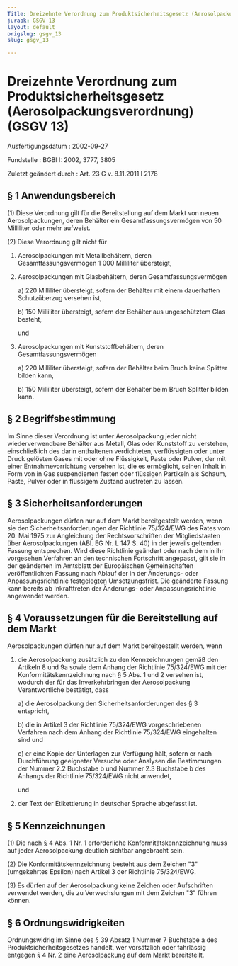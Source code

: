 ```yaml
---
Title: Dreizehnte Verordnung zum Produktsicherheitsgesetz (Aerosolpackungsverordnung)
jurabk: GSGV 13
layout: default
origslug: gsgv_13
slug: gsgv_13

---
```


# Dreizehnte Verordnung zum Produktsicherheitsgesetz (Aerosolpackungsverordnung) (GSGV 13)

Ausfertigungsdatum
:   2002-09-27

Fundstelle
:   BGBl I: 2002, 3777, 3805

Zuletzt geändert durch
:   Art. 23 G v. 8.11.2011 I 2178


## § 1 Anwendungsbereich

(1) Diese Verordnung gilt für die Bereitstellung auf dem Markt von
neuen Aerosolpackungen, deren Behälter ein Gesamtfassungsvermögen von
50 Milliliter oder mehr aufweist.

(2) Diese Verordnung gilt nicht für

1.  Aerosolpackungen mit Metallbehältern, deren Gesamtfassungsvermögen 1
    000 Milliliter übersteigt,


2.  Aerosolpackungen mit Glasbehältern, deren Gesamtfassungsvermögen

    a)  220 Milliliter übersteigt, sofern der Behälter mit einem dauerhaften
        Schutzüberzug versehen ist,


    b)  150 Milliliter übersteigt, sofern der Behälter aus ungeschütztem Glas
        besteht,




    und


3.  Aerosolpackungen mit Kunststoffbehältern, deren Gesamtfassungsvermögen

    a)  220 Milliliter übersteigt, sofern der Behälter beim Bruch keine
        Splitter bilden kann,


    b)  150 Milliliter übersteigt, sofern der Behälter beim Bruch Splitter
        bilden kann.








## § 2 Begriffsbestimmung

Im Sinne dieser Verordnung ist unter Aerosolpackung jeder nicht
wiederverwendbare Behälter aus Metall, Glas oder Kunststoff zu
verstehen, einschließlich des darin enthaltenen verdichteten,
verflüssigten oder unter Druck gelösten Gases mit oder ohne
Flüssigkeit, Paste oder Pulver, der mit einer Entnahmevorrichtung
versehen ist, die es ermöglicht, seinen Inhalt in Form von in Gas
suspendierten festen oder flüssigen Partikeln als Schaum, Paste,
Pulver oder in flüssigem Zustand austreten zu lassen.


## § 3 Sicherheitsanforderungen

Aerosolpackungen dürfen nur auf dem Markt bereitgestellt werden, wenn
sie den Sicherheitsanforderungen der Richtlinie 75/324/EWG des Rates
vom 20. Mai 1975 zur Angleichung der Rechtsvorschriften der
Mitgliedstaaten über Aerosolpackungen (ABl. EG Nr. L 147 S. 40) in der
jeweils geltenden Fassung entsprechen. Wird diese Richtlinie geändert
oder nach dem in ihr vorgesehen Verfahren an den technischen
Fortschritt angepasst, gilt sie in der geänderten im Amtsblatt der
Europäischen Gemeinschaften veröffentlichten Fassung nach Ablauf der
in der Änderungs- oder Anpassungsrichtlinie festgelegten
Umsetzungsfrist. Die geänderte Fassung kann bereits ab Inkrafttreten
der Änderungs- oder Anpassungsrichtlinie angewendet werden.


## § 4 Voraussetzungen für die Bereitstellung auf dem Markt

Aerosolpackungen dürfen nur auf dem Markt bereitgestellt werden, wenn

1.  die Aerosolpackung zusätzlich zu den Kennzeichnungen gemäß den
    Artikeln 8 und 9a sowie dem Anhang der Richtlinie 75/324/EWG mit der
    Konformitätskennzeichnung nach § 5 Abs. 1 und 2 versehen ist, wodurch
    der für das Inverkehrbringen der Aerosolpackung Verantwortliche
    bestätigt, dass

    a)  die Aerosolpackung den Sicherheitsanforderungen des § 3 entspricht,


    b)  die in Artikel 3 der Richtlinie 75/324/EWG vorgeschriebenen Verfahren
        nach dem Anhang der Richtlinie 75/324/EWG eingehalten sind und


    c)  er eine Kopie der Unterlagen zur Verfügung hält, sofern er nach
        Durchführung geeigneter Versuche oder Analysen die Bestimmungen der
        Nummer 2.2 Buchstabe b und Nummer 2.3 Buchstabe b des Anhangs der
        Richtlinie 75/324/EWG nicht anwendet,




    und


2.  der Text der Etikettierung in deutscher Sprache abgefasst ist.





## § 5 Kennzeichnungen

(1) Die nach § 4 Abs. 1 Nr. 1 erforderliche Konformitätskennzeichnung
muss auf jeder Aerosolpackung deutlich sichtbar angebracht sein.

(2) Die Konformitätskennzeichnung besteht aus dem Zeichen "3"
(umgekehrtes Epsilon) nach Artikel 3 der Richtlinie 75/324/EWG.

(3) Es dürfen auf der Aerosolpackung keine Zeichen oder Aufschriften
verwendet werden, die zu Verwechslungen mit dem Zeichen "3" führen
können.


## § 6 Ordnungswidrigkeiten

Ordnungswidrig im Sinne des § 39 Absatz 1 Nummer 7 Buchstabe a des
Produktsicherheitsgesetzes handelt, wer vorsätzlich oder fahrlässig
entgegen § 4 Nr. 2 eine Aerosolpackung auf dem Markt bereitstellt.

